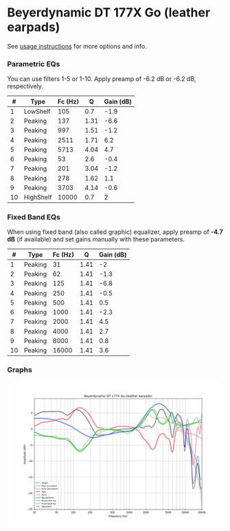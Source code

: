 # Beyerdynamic DT 177X Go (leather earpads)
See [usage instructions](https://github.com/jaakkopasanen/AutoEq#usage) for more options and info.

### Parametric EQs
You can use filters 1-5 or 1-10. Apply preamp of -6.2 dB or -6.2 dB, respectively.

|   # | Type      |   Fc (Hz) |    Q |   Gain (dB) |
|-----|-----------|-----------|------|-------------|
|   1 | LowShelf  |       105 | 0.7  |        -1.9 |
|   2 | Peaking   |       137 | 1.31 |        -6.6 |
|   3 | Peaking   |       997 | 1.51 |        -1.2 |
|   4 | Peaking   |      2511 | 1.71 |         6.2 |
|   5 | Peaking   |      5713 | 4.04 |         4.7 |
|   6 | Peaking   |        53 | 2.6  |        -0.4 |
|   7 | Peaking   |       201 | 3.04 |        -1.2 |
|   8 | Peaking   |       278 | 1.62 |         1.1 |
|   9 | Peaking   |      3703 | 4.14 |        -0.6 |
|  10 | HighShelf |     10000 | 0.7  |         2   |

### Fixed Band EQs
When using fixed band (also called graphic) equalizer, apply preamp of **-4.7 dB** (if available) and set gains manually with these parameters.

|   # | Type    |   Fc (Hz) |    Q |   Gain (dB) |
|-----|---------|-----------|------|-------------|
|   1 | Peaking |        31 | 1.41 |        -2   |
|   2 | Peaking |        62 | 1.41 |        -1.3 |
|   3 | Peaking |       125 | 1.41 |        -6.8 |
|   4 | Peaking |       250 | 1.41 |        -0.5 |
|   5 | Peaking |       500 | 1.41 |         0.5 |
|   6 | Peaking |      1000 | 1.41 |        -2.3 |
|   7 | Peaking |      2000 | 1.41 |         4.5 |
|   8 | Peaking |      4000 | 1.41 |         2.7 |
|   9 | Peaking |      8000 | 1.41 |         0.8 |
|  10 | Peaking |     16000 | 1.41 |         3.6 |

### Graphs
![](./Beyerdynamic%20DT%20177X%20Go%20(leather%20earpads).png)
